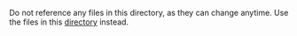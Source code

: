 Do not reference any files in this directory, as they can change anytime. Use the files in this [directory](../../../../public) instead.
